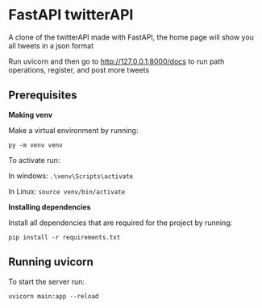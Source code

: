 # FastAPI twitterAPI

A clone of the twitterAPI made with FastAPI, the home page will show you all tweets in a json format

Run uvicorn and then go to <http://127.0.0.1:8000/docs> to run path operations, register, and post more tweets

## Prerequisites
**Making venv**

Make a virtual environment by running:

```py -m venv venv```

To activate run:

In windows: 
```.\venv\Scripts\activate```

In Linux: 
```source venv/bin/activate```

**Installing dependencies**

Install all dependencies that are required for the project by running:

```pip install -r requirements.txt```

## Running uvicorn

To start the server run: 

```uvicorn main:app --reload```
